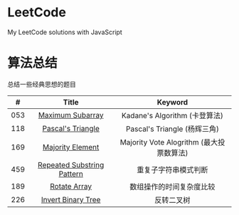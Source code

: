 # LeetCode
My LeetCode solutions with JavaScript

# 算法总结
总结一些经典思想的题目

| # | Title | Keyword |
|:---:|:---:|:---:|
|053|[Maximum Subarray](https://leetcode.com/problems/maximum-subarray/description/)|Kadane's Algorithm (卡登算法)|
|118|[Pascal's Triangle](https://leetcode.com/problems/pascals-triangle/description/)|Pascal's Triangle (杨辉三角)|
|169|[Majority Element](https://leetcode.com/problems/majority-element/description/)|Majority Vote Alogrithm (最大投票数算法)|
|459|[Repeated Substring Pattern](https://leetcode.com/problems/repeated-substring-pattern/description/)|重复子字符串模式判断|
|189|[Rotate Array](https://leetcode.com/problems/rotate-array/description/)|数组操作的时间复杂度比较|
|226|[Invert Binary Tree](https://leetcode.com/problems/invert-binary-tree/description/)|反转二叉树|
